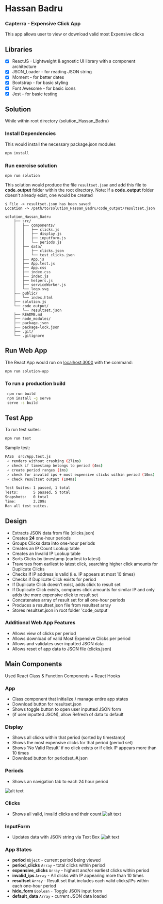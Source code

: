 # Hassan Badru
### Capterra - Expensive Click App
This app allows user to view or download valid most Expensive clicks

## Libraries
- [x] ReactJS - Lightweight & agnostic UI library with a component architecture
- [x] JSON_Loader - for reading JSON string
- [x] Moment - for better dates
- [x] Bootstrap - for basic styling
- [x] Font Awesome - for basic icons
- [x] Jest - for basic testing

## Solution
While within root directory (solution_Hassan_Badru)

### Install Dependencies
This would install the necessary package.json modules
```bash
npm install
```
### Run exercise solution
```bash
npm run solution
```
This solution would produce the file ```resultset.json``` and add this file to **code_output** folder within the root directory.
Note: If a **code_output** folder doesn't already exist, one would be created

```
$ File -> resultset.json has been saved!
Location -> /path/to/solution_Hassan_Badru/code_output/resultset.json
```

```
solution_Hassan_Badru
    ├── src/
    │   ├── components/
    │   │   ├── clicks.js
    │   │   ├── display.js
    │   │   ├── inputform.js
    │   │   └── periods.js
    │   ├── data/
    │   │   ├── clicks.json
    │   │   └── test_clicks.json
    │   ├── App.js
    │   ├── App.test.js
    │   ├── App.css
    │   ├── index.css
    │   ├── index.js
    │   ├── helpers.js
    │   ├── serviceWorker.js
    │   └── logo.svg
    ├── public/
    │   └── index.html
    ├── solution.js
    └── code_output/
        └── resultset.json
    ├── README.md
    ├── node_modules/
    ├── package.json
    ├── package-lock.json
    ├── .git/
    └── .gitignore

```
## Run Web App
The React App would run on [localhost:3000](http://localhost:3000/) with the command:

```bash
npm run solution-app
```

### To run a production build
```bash
 npm run build
 npm install -g serve
 serve -s build
 ```

## Test App
To run test suites:
```bash
npm run test
```
Sample test:
```bash
PASS  src/App.test.js
 ✓ renders without crashing (271ms)
 ✓ check if timestamp belongs to period (4ms)
 ✓ create period ranges (1ms)
 ✓ check for invalid ips + most expensive clicks within period (10ms)
 ✓ check resultset output (104ms)

Test Suites: 1 passed, 1 total
Tests:       5 passed, 5 total
Snapshots:   0 total
Time:        2.209s
Ran all test suites.
```


## Design
- Extracts JSON data from file (clicks.json)
- Creates **24** one-hour periods
- Groups Clicks data into one-hour periods
- Creates an IP Count Lookup table
- Creates an Invalid IP Lookup table
- Sorts Clicks by timestamp (earliest to latest)
- Traverses from earliest to latest click, searching higher click amounts for Duplicate Clicks
- Checks if IP address is valid (i.e. IP appears at most 10 times)
- Checks if Duplicate Click exists for period
- If Duplicate Click doesn't exist, adds click to result set
- If Duplicate Click exists, compares click amounts for similar IP and only adds the more expensive click to result set
- Concatenates array of result set for all one-hour periods
- Produces a resultset.json file from resultset array
- Stores resultset.json in root folder 'code_output'
### Additional Web App Features
- Allows view of clicks per period
- Allows download of valid Most Expensive Clicks per period
- Allows and validates user inputted JSON data
- Allows reset of app data to JSON file (clicks.json)

## Main Components
Used React Class & Function Components + React Hooks
### App
- Class component that initialize / manage entire app states
- Download button for resultset.json
- Shows toggle button to open user inputted JSON form
- (if user inputted JSON), allow Refresh of data to default

### Display
- Shows all clicks within that period (sorted by timestamp)
- Shows the most expensive clicks for that period (period set)
- Shows 'No Valid Result' if no click exists or if click IP appears more than 10 times
- Download button for periodset_#.json

### Periods
- Shows an navigation tab to each 24 hour period

![alt text](https://docs.google.com/uc?id=16fBmOxwOE6TuSJ4Um2J6KkaMiEad7MpH "screenshot1")

### Clicks
- Shows all valid, invalid clicks and their count
![alt text](https://docs.google.com/uc?id=1RgBO8PLJ2czsFQ4AJ7vUbMmvW7u42mJM "screenshot2")

### InputForm
- Updates data with JSON string via Text Box
![alt text](https://docs.google.com/uc?id=1oJ5R8oE4jqucuSBPwsZ1pQRx9OQ6OA5H "screenshot3")

### App States
- **period** ```Object``` - current period being viewed
- **period_clicks** ```Array``` - total clicks within period
- **expensive_clicks** ```Array``` - highest and/or earliest clicks within period
- **invalid_ips** ```Array``` - All clicks with IP appearing more than 10 times
- **resultset** ```Array``` - Result set that includes each valid clicks/IPs within each one-hour period
- **hide_form** ```Boolean``` - Toggle JSON input form
- **default_data** ```Array``` - current JSON data loaded
